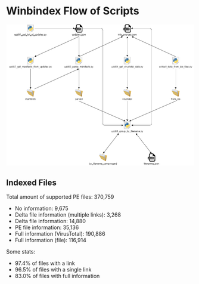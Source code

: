 # Winbindex Flow of Scripts

![winbindex-scripts-flow.png](winbindex-scripts-flow.png)

## Indexed Files

<!--FileStats-->
Total amount of supported PE files: 370,759

* No information: 9,675
* Delta file information (multiple links): 3,268
* Delta file information: 14,880
* PE file information: 35,136
* Full information (VirusTotal): 190,886
* Full information (file): 116,914

Some stats:

* 97.4% of files with a link
* 96.5% of files with a single link
* 83.0% of files with full information
<!--/FileStats-->
